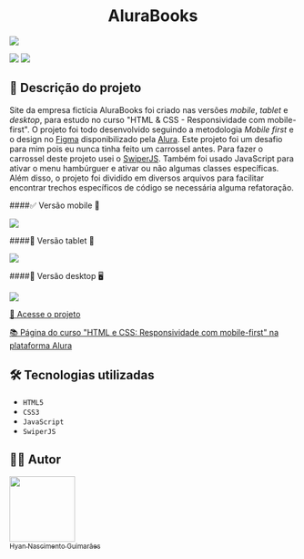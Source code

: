 <h1 align="center"> AluraBooks </h1>

![](https://raw.githubusercontent.com/hyanguimaraes/Alurabooks/main/assets/img/readme/Alurabooks_mobile_finalizado.gif#vitrinedev)

![](https://img.shields.io/github/forks/hyanguimaraes/Alurabooks?style=social) ![](https://img.shields.io/github/last-commit/hyanguimaraes/Alurabooks?style=plastic)

📝 Descrição do projeto
---
Site da empresa fictícia AluraBooks foi criado nas versões _mobile_, _tablet_ e _desktop_, para estudo no curso "HTML & CSS - Responsividade com mobile-first". O projeto foi todo desenvolvido seguindo a metodologia _Mobile first_ e o design no [Figma](https://www.figma.com/file/OUiV77dAZA6Mw7vLRq57Fz/AluraBooks-(Copy)) disponibilizado pela [Alura](https://www.alura.com.br/). Este projeto foi um desafio para mim pois eu nunca tinha feito um carrossel antes. Para fazer o carrossel deste projeto usei o [SwiperJS](https://swiperjs.com/get-started#use-swiper-from-cdn). Também foi usado JavaScript para ativar o menu hambúrguer e ativar ou não algumas classes específicas. Além disso, o projeto foi dividido em diversos arquivos para facilitar encontrar trechos específicos de código se necessária alguma refatoração.

####✅ Versão mobile 📱

![](https://raw.githubusercontent.com/hyanguimaraes/Alurabooks/main/assets/img/readme/Alurabooks_mobile_finalizado.gif)

####🚧 Versão tablet 📱

![](https://raw.githubusercontent.com/hyanguimaraes/Alurabooks/main/assets/img/readme/Alurabooks_tablet_finalizado.gif)

####🚧 Versão desktop 🖥️

![](https://raw.githubusercontent.com/hyanguimaraes/Alurabooks/main/assets/img/readme/Alurabooks_desktop_finalizado.gif)


[🔗 Acesse o projeto](https://hyanguimaraes.github.io/Alurabooks/)

[📚 Página do curso "HTML e CSS: Responsividade com mobile-first" na plataforma Alura](https://cursos.alura.com.br/course/html-css-responsividade-mobile-first)

🛠️ Tecnologias utilizadas
---
- ``HTML5``
- ``CSS3``
- ``JavaScript``
- ``SwiperJS``

✍🏻 Autor
---
 [<img src="https://avatars.githubusercontent.com/u/112709798?s=400&u=bf197a3880a44c701b3303e07c052a74cb8d96b1&v=4" width=115><br><sub>Hyan Nascimento Guimarães</sub>](https://github.com/hyanguimaraes)